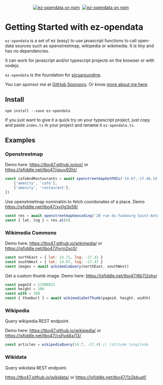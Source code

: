 <p align="center">
  <a href="https://www.npmjs.com/ez-opendata"><img src="https://img.shields.io/npm/v/ez-opendata.svg?logo=npm&logoColor=fff&label=NPM+package&color=limegreen" alt="ez-opendata on npm" /></a>&nbsp;
  <a href="https://www.npmjs.com/ez-opendata"><img src="https://img.shields.io/npm/dw/ez-opendata.svg?logo=npm&logoColor=fff&label=NPM+package&color=limegreen" alt="ez-opendata on npm" /></a>&nbsp;
</p>

# Getting Started with ez-opendata

`ez-opendata` is a set of ez (easy) to use javascript functions to call open-data sources such as openstreetmap, wikipedia or wikimedia.
It is tiny and has no dependencies.

It can work for javascript and/or typescript projects on the browser or with nodejs.

`ez-opendata` is the foundation for [picsaroundme](https://picsaroundme.com/).

You can sponsor me at [GitHub Sponsors](https://github.com/sponsors/tbo47). Or know [more about me here](https://tbo47.github.io/).

## Install

`npm install --save ez-opendata`

If you just want to give it a quick try on your typescript project, just copy and paste `index.ts` in your project and rename it `ez-opendata.ts`.

## Examples

### Openstreetmap

Demo here: https://tbo47.github.io/poi/ or https://jsfiddle.net/tbo47/qsuy92ht/

```javascript
const cafeAndRestaurants = await openstreetmapGetPOIs('14.67,-17.46,14.71,-17.41', [
    ['amenity', 'cafe'],
    ['amenity', 'restaurant'],
])
```

Use openstreetmap nominatim to fetch coordonates of a place. Demo https://jsfiddle.net/tbo47/xv0g3s59/

```javascript
const res = await openstreetmapGeocoding('20 rue du Faubourg Saint-Antoine, 75012 Paris')
const { lat, lng } = res.at(0)
```

### Wikimedia Commons

Demo here: https://tbo47.github.io/wikimedia/ or https://jsfiddle.net/tbo47/hyrn2vc0/

```javascript
const northEast = { lat: 14.71, lng: -17.41 }
const southWest = { lat: 14.67, lng: -17.47 }
const images = await wikimediaQuery(northEast, southWest)
```

Get a custom thumb image. Demo here: https://jsfiddle.net/tbo47/6b7j2ohy/

```javascript
const pageId = 21900832
const height = 100
const with = 100
const { thumburl } = await wikimediaGetThumb(pageid, height, width)
```

### Wikipedia

Query wikipedia REST endpoint.

Demo here: https://tbo47.github.io/wikipedia/ or https://jsfiddle.net/tbo47/csfjyd4x/13/

```javascript
const articles = wikipediaQuery(14.7, -17.4) // latitude longitude
```

### Wikidata

Query wikidata REST endpoint.

https://tbo47.github.io/wikidata/ or
https://jsfiddle.net/tbo47/1z2kbuaf/
